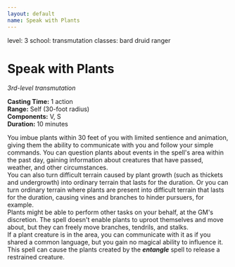 ```yaml
---
layout: default
name: Speak with Plants
---
```

level: 3
school: transmutation
classes: bard
         druid
         ranger

# Speak with Plants 
_3rd-level transmutation_ 

**Casting Time:** 1 action    
**Range:** Self (30-foot radius)    
**Components:** V, S    
**Duration:** 10 minutes 

You imbue plants within 30 feet of you with limited sentience and animation, giving them the ability to communicate with you and follow your simple commands. You can question plants about events in the spell's area within the past day, gaining information about creatures that have passed, weather, and other circumstances.    
You can also turn difficult terrain caused by plant growth (such as thickets and undergrowth) into ordinary terrain that lasts for the duration. Or you can turn ordinary terrain where plants are present into difficult terrain that lasts for the duration, causing vines and branches to hinder pursuers, for example.    
Plants might be able to perform other tasks on your behalf, at the GM's discretion. The spell doesn't enable plants to uproot themselves and move about, but they can freely move branches, tendrils, and stalks.    
If a plant creature is in the area, you can communicate with it as if you shared a common language, but you gain no magical ability to influence it.    
This spell can cause the plants created by the **_entangle_** spell to release a restrained creature. 